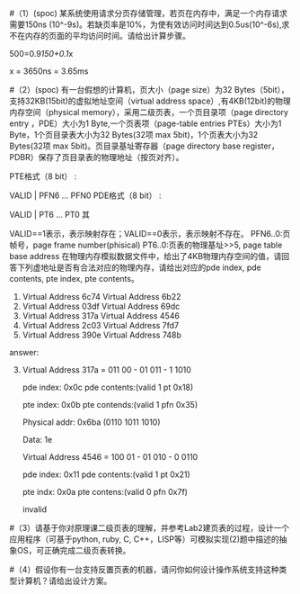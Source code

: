 #（1）(spoc) 某系统使用请求分页存储管理，若页在内存中，满足一个内存请求需要150ns (10^-9s)。若缺页率是10%，为使有效访问时间达到0.5us(10^-6s),求不在内存的页面的平均访问时间。请给出计算步骤。

500=0.9*150+0.1*x

x = 3650ns = 3.65ms

#（2）(spoc) 有一台假想的计算机，页大小（page size）为32 Bytes（5bit），支持32KB(15bit)的虚拟地址空间（virtual address space）,有4KB(12bit)的物理内存空间（physical memory），采用二级页表，一个页目录项（page directory entry ，PDE）大小为1 Byte,一个页表项（page-table entries PTEs）大小为1 Byte，1个页目录表大小为32 Bytes(32项 max 5bit)，1个页表大小为32 Bytes(32项 max 5bit)。页目录基址寄存器（page directory base register，PDBR）保存了页目录表的物理地址（按页对齐）。

PTE格式（8 bit） :

  VALID | PFN6 ... PFN0
PDE格式（8 bit） :

  VALID | PT6 ... PT0
其

VALID==1表示，表示映射存在；VALID==0表示，表示映射不存在。
PFN6..0:页帧号，page frame number(phisical)
PT6..0:页表的物理基址>>5, page table base address
在物理内存模拟数据文件中，给出了4KB物理内存空间的值，请回答下列虚地址是否有合法对应的物理内存，请给出对应的pde index, pde contents, pte index, pte contents。

<!--virtual 15 = 5 + 5 + 5-->
<!--physical 12 = 7 + 5-->

1) Virtual Address 6c74
   Virtual Address 6b22
2) Virtual Address 03df
   Virtual Address 69dc
3) Virtual Address 317a
   Virtual Address 4546
4) Virtual Address 2c03
   Virtual Address 7fd7
5) Virtual Address 390e
   Virtual Address 748b

answer:

3) Virtual Address 317a = 011 00 - 01 011 - 1 1010   
   <!--9d = 1001 1110-->
   
   pde index: 0x0c	pde contents:(valid 1 pt 0x18)
   
   <!--7f = 0111 1111 -->
   pte index: 0x0b	pte contends:(valid 1 pfn 0x35)
   
   Physical addr: 0x6ba  (0110 1011 1010)

   Data: 1e
   
   
   Virtual Address 4546 = 100 01 - 01 010 - 0 0110
   
   pde index: 0x11  pde contents:(valid 1 pt 0x21)
   
   pte indx: 0x0a	pte contens:(valid 0 pfn 0x7f)
   
	invalid
   
<!--
比如答案可以如下表示：

Virtual Address 7570: 0111 0101 0111 0000
  -\-> pde index:0x1d  pde contents:(valid 1, pfn 0x33)
    -\-> pte index:0xb  pte contents:(valid 0, pfn 0x7f)
      -\-> Fault (page table entry not valid)

Virtual Address 21e1:
  -\-> pde index:0x8  pde contents:(valid 0, pfn 0x7f)
      -\-> Fault (page directory entry not valid)

Virtual Address 7268:
  -\-> pde index:0x1c  pde contents:(valid 1, pfn 0x5e)
    -\-> pte index:0x13  pte contents:(valid 1, pfn 0x65)
      -\-> Translates to Physical Address 0xca8 -\-> Value: 16
-->

#（3）请基于你对原理课二级页表的理解，并参考Lab2建页表的过程，设计一个应用程序（可基于python, ruby, C, C++，LISP等）可模拟实现(2)题中描述的抽象OS，可正确完成二级页表转换。

#（4）假设你有一台支持反置页表的机器，请问你如何设计操作系统支持这种类型计算机？请给出设计方案。